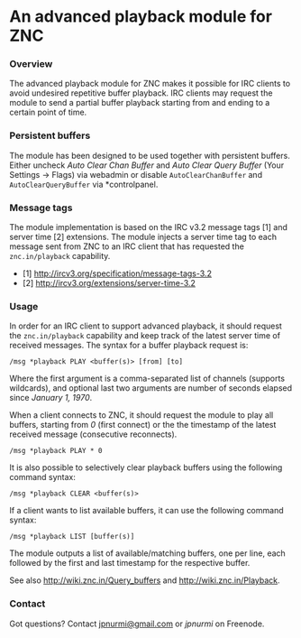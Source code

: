 An advanced playback module for ZNC
===================================

### Overview

The advanced playback module for ZNC makes it possible for IRC clients
to avoid undesired repetitive buffer playback. IRC clients may request
the module to send a partial buffer playback starting from and ending
to a certain point of time.

### Persistent buffers

The module has been designed to be used together with persistent buffers.
Either uncheck *Auto Clear Chan Buffer* and *Auto Clear Query Buffer*
(Your Settings -> Flags) via webadmin or disable `AutoClearChanBuffer` and
`AutoClearQueryBuffer` via \*controlpanel.

### Message tags

The module implementation is based on the IRC v3.2 message tags [1] and
server time [2] extensions. The module injects a server time tag to each
message sent from ZNC to an IRC client that has requested the
`znc.in/playback` capability.

- [1] http://ircv3.org/specification/message-tags-3.2
- [2] http://ircv3.org/extensions/server-time-3.2

### Usage

In order for an IRC client to support advanced playback, it should request
the `znc.in/playback` capability and keep track of the latest server time
of received messages. The syntax for a buffer playback request is:

    /msg *playback PLAY <buffer(s)> [from] [to]

Where the first argument is a comma-separated list of channels (supports
wildcards), and optional last two arguments are number of seconds elapsed
since _January 1, 1970_.

When a client connects to ZNC, it should request the module to play all
buffers, starting from *0* (first connect) or the the timestamp of the
latest received message (consecutive reconnects).

    /msg *playback PLAY * 0

It is also possible to selectively clear playback buffers using the
following command syntax:

    /msg *playback CLEAR <buffer(s)>

If a client wants to list available buffers, it can use the following
command syntax:

    /msg *playback LIST [buffer(s)]

The module outputs a list of available/matching buffers, one per line,
each followed by the first and last timestamp for the respective buffer.

See also http://wiki.znc.in/Query_buffers and http://wiki.znc.in/Playback.

### Contact

Got questions? Contact jpnurmi@gmail.com or *jpnurmi* on Freenode.
